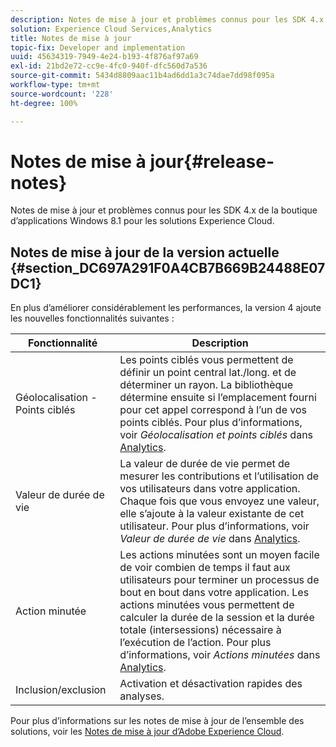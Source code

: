 ```yaml
---
description: Notes de mise à jour et problèmes connus pour les SDK 4.x de la boutique d’applications Windows 8.1 pour les solutions Experience Cloud.
solution: Experience Cloud Services,Analytics
title: Notes de mise à jour
topic-fix: Developer and implementation
uuid: 45634319-7949-4e24-b193-4f876af97a69
exl-id: 21bd2e72-cc9e-4fc0-940f-dfc560d7a536
source-git-commit: 5434d8809aac11b4ad6dd1a3c74dae7dd98f095a
workflow-type: tm+mt
source-wordcount: '228'
ht-degree: 100%

---
```


# Notes de mise à jour{#release-notes}

Notes de mise à jour et problèmes connus pour les SDK 4.x de la boutique d’applications Windows 8.1 pour les solutions Experience Cloud.

## Notes de mise à jour de la version actuelle {#section_DC697A291F0A4CB7B669B24488E07DC1}

En plus d’améliorer considérablement les performances, la version 4 ajoute les nouvelles fonctionnalités suivantes :

| Fonctionnalité | Description |
|--- |--- |
| Géolocalisation - Points ciblés | Les points ciblés vous permettent de définir un point central lat./long. et de déterminer un rayon. La bibliothèque détermine ensuite si l’emplacement fourni pour cet appel correspond à l’un de vos points ciblés. Pour plus d’informations, voir *Géolocalisation et points ciblés* dans [Analytics](/help/windows-appstore/analytics/analytics.md). |
| Valeur de durée de vie | La valeur de durée de vie permet de mesurer les contributions et l’utilisation de vos utilisateurs dans votre application. Chaque fois que vous envoyez une valeur, elle s’ajoute à la valeur existante de cet utilisateur.  Pour plus d’informations, voir *Valeur de durée de vie* dans [Analytics](/help/windows-appstore/analytics/analytics.md). |
| Action minutée | Les actions minutées sont un moyen facile de voir combien de temps il faut aux utilisateurs pour terminer un processus de bout en bout dans votre application. Les actions minutées vous permettent de calculer la durée de la session et la durée totale (intersessions) nécessaire à l’exécution de l’action. Pour plus d’informations, voir *Actions minutées* dans [Analytics](/help/windows-appstore/analytics/analytics.md). |
| Inclusion/exclusion | Activation et désactivation rapides des analyses. |

Pour plus d’informations sur les notes de mise à jour de l’ensemble des solutions, voir les [Notes de mise à jour d’Adobe Experience Cloud](https://experienceleague.adobe.com/docs/release-notes/experience-cloud/current.html?lang=fr).
